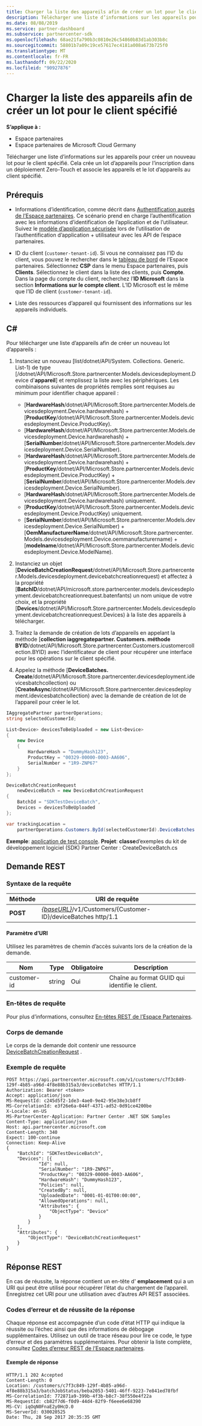 ```yaml
---
title: Charger la liste des appareils afin de créer un lot pour le client spécifié
description: Télécharger une liste d’informations sur les appareils pour créer un nouveau lot pour le client spécifié. Cela crée un lot d’appareils pour l’inscription dans un déploiement Zero-Touch et associe les appareils et le lot d’appareils au client spécifié.
ms.date: 08/08/2019
ms.service: partner-dashboard
ms.subservice: partnercenter-sdk
ms.openlocfilehash: 68ae21fa790b3c0810e26c54860b83d1ab303b8c
ms.sourcegitcommit: 58801b7a09c19ce57617ec4181a008a673b725f0
ms.translationtype: MT
ms.contentlocale: fr-FR
ms.lasthandoff: 09/22/2020
ms.locfileid: "90927876"
---
```

# <a name="upload-a-list-of-devices-to-create-a-new-batch-for-the-specified-customer"></a>Charger la liste des appareils afin de créer un lot pour le client spécifié

**S’applique à :**

- Espace partenaires
- Espace partenaires de Microsoft Cloud Germany

Télécharger une liste d’informations sur les appareils pour créer un nouveau lot pour le client spécifié. Cela crée un lot d’appareils pour l’inscription dans un déploiement Zero-Touch et associe les appareils et le lot d’appareils au client spécifié.

## <a name="prerequisites"></a>Prérequis

- Informations d’identification, comme décrit dans [Authentification auprès de l’Espace partenaires](partner-center-authentication.md). Ce scénario prend en charge l’authentification avec les informations d’identification de l’application et de l’utilisateur. Suivez le [modèle d’application sécurisée](enable-secure-app-model.md) lors de l’utilisation de l’authentification d’application + utilisateur avec les API de l’espace partenaires.

- ID du client (`customer-tenant-id`). Si vous ne connaissez pas l’ID du client, vous pouvez le rechercher dans le [tableau de bord](https://partner.microsoft.com/dashboard) de l’Espace partenaires. Sélectionnez **CSP** dans le menu Espace partenaires, puis **Clients**. Sélectionnez le client dans la liste des clients, puis **Compte**. Dans la page du compte du client, recherchez l’**ID Microsoft** dans la section **Informations sur le compte client**. L’ID Microsoft est le même que l’ID de client (`customer-tenant-id`).

- Liste des ressources d’appareil qui fournissent des informations sur les appareils individuels.

## <a name="c"></a>C\#

Pour télécharger une liste d’appareils afin de créer un nouveau lot d’appareils :

1. Instanciez un nouveau [list/dotnet/API/System. Collections. Generic. List-1) de type [/dotnet/API/Microsoft.Store.partnercenter.Models.devicesdeployment.Device d'**appareil**] et remplissez la liste avec les périphériques. Les combinaisons suivantes de propriétés remplies sont requises au minimum pour identifier chaque appareil :

   - [**HardwareHash**/dotnet/API/Microsoft.Store.partnercenter.Models.devicesdeployment.Device.hardwarehash) + [**ProductKey**/dotnet/API/Microsoft.Store.partnercenter.Models.devicesdeployment.Device.ProductKey).
   - [**HardwareHash**/dotnet/API/Microsoft.Store.partnercenter.Models.devicesdeployment.Device.hardwarehash) + [**SerialNumber**/dotnet/API/Microsoft.Store.partnercenter.Models.devicesdeployment.Device.SerialNumber).
   - [**HardwareHash**/dotnet/API/Microsoft.Store.partnercenter.Models.devicesdeployment.Device.hardwarehash) + [**ProductKey**/dotnet/API/Microsoft.Store.partnercenter.Models.devicesdeployment.Device.ProductKey) + [**SerialNumber**/dotnet/API/Microsoft.Store.partnercenter.Models.devicesdeployment.Device.SerialNumber).
   - [**HardwareHash**/dotnet/API/Microsoft.Store.partnercenter.Models.devicesdeployment.Device.hardwarehash) uniquement.
   - [**ProductKey**/dotnet/API/Microsoft.Store.partnercenter.Models.devicesdeployment.Device.ProductKey) uniquement.
   - [**SerialNumber**/dotnet/API/Microsoft.Store.partnercenter.Models.devicesdeployment.Device.SerialNumber) + [**OemManufacturerName**/dotnet/API/Microsoft.Store.partnercenter.Models.devicesdeployment.Device.oemmanufacturername) + [**modelname**/dotnet/API/Microsoft.Store.partnercenter.Models.devicesdeployment.Device.ModelName).

2. Instanciez un objet [**DeviceBatchCreationRequest**/dotnet/API/Microsoft.Store.partnercenter.Models.devicesdeployment.devicebatchcreationrequest) et affectez à la propriété [**BatchID**/dotnet/API/microsoft.store.partnercenter.models.devicesdeployment.devicebatchcreationrequest.batenfants) un nom unique de votre choix, et la propriété [**Devices**/dotnet/API/Microsoft.Store.partnercenter.Models.devicesdeployment.devicebatchcreationrequest.Devices) à la liste des appareils à télécharger.

3. Traitez la demande de création de lots d’appareils en appelant la méthode [**collection iaggregatepartner. Customers. méthode BYID**/dotnet/API/Microsoft.Store.partnercenter.Customers.icustomercollection.BYID) avec l’identificateur de client pour récupérer une interface pour les opérations sur le client spécifié.

4. Appelez la méthode [**DeviceBatches. Create**/dotnet/API/Microsoft.Store.partnercenter.devicesdeployment.idevicesbatchcollection) ou [**CreateAsync**/dotnet/API/Microsoft.Store.partnercenter.devicesdeployment.idevicesbatchcollection) avec la demande de création de lot de l’appareil pour créer le lot.

```csharp
IAggregatePartner partnerOperations;
string selectedCustomerId;

List<Device> devicesToBeUploaded = new List<Device>
{
    new Device
    {
        HardwareHash = "DummyHash123",
        ProductKey = "00329-00000-0003-AA606",
        SerialNumber = "1R9-ZNP67"
    }
};

DeviceBatchCreationRequest
    newDeviceBatch = new DeviceBatchCreationRequest
{
    BatchId = "SDKTestDeviceBatch",
    Devices = devicesToBeUploaded
};

var trackingLocation =
    partnerOperations.Customers.ById(selectedCustomerId).DeviceBatches.Create(newDeviceBatch);
```

**Exemple**: [application de test console](console-test-app.md). **Projet**: **classe**d’exemples du kit de développement logiciel (SDK) Partner Center : CreateDeviceBatch.cs

## <a name="rest-request"></a>Demande REST

### <a name="request-syntax"></a>Syntaxe de la requête

| Méthode   | URI de requête                                                                                   |
|----------|-----------------------------------------------------------------------------------------------|
| **POST** | [*{baseURL}*](partner-center-rest-urls.md)/v1/Customers/{Customer-ID}/deviceBatches http/1.1 |

#### <a name="uri-parameter"></a>Paramètre d’URI

Utilisez les paramètres de chemin d’accès suivants lors de la création de la demande.

| Nom        | Type   | Obligatoire | Description                                           |
|-------------|--------|----------|-------------------------------------------------------|
| customer-id | string | Oui      | Chaîne au format GUID qui identifie le client. |

### <a name="request-headers"></a>En-têtes de requête

Pour plus d’informations, consultez [En-têtes REST de l’Espace Partenaires](headers.md).

### <a name="request-body"></a>Corps de demande

Le corps de la demande doit contenir une ressource [DeviceBatchCreationRequest](device-deployment-resources.md#devicebatchcreationrequest) .

### <a name="request-example"></a>Exemple de requête

```http
POST https://api.partnercenter.microsoft.com/v1/customers/c7f3c849-129f-4b85-a96d-4f8e88b315a3/deviceBatches HTTP/1.1
Authorization: Bearer <token>
Accept: application/json
MS-RequestId: c245d5f2-1de3-4ae0-9e42-95e38e3cb8ff
MS-CorrelationId: e3f26e6a-044f-4371-ad52-0d91ce4200be
X-Locale: en-US
MS-PartnerCenter-Application: Partner Center .NET SDK Samples
Content-Type: application/json
Host: api.partnercenter.microsoft.com
Content-Length: 340
Expect: 100-continue
Connection: Keep-Alive
{
    "BatchId": "SDKTestDeviceBatch",
    "Devices": [{
            "Id": null,
            "SerialNumber": "1R9-ZNP67",
            "ProductKey": "00329-00000-0003-AA606",
            "HardwareHash": "DummyHash123",
            "Policies": null,
            "CreatedBy": null,
            "UploadedDate": "0001-01-01T00:00:00",
            "AllowedOperations": null,
            "Attributes": {
                "ObjectType": "Device"
            }
        }
    ],
    "Attributes": {
        "ObjectType": "DeviceBatchCreationRequest"
    }
}
```

## <a name="rest-response"></a>Réponse REST

En cas de réussite, la réponse contient un en-tête d' **emplacement** qui a un URI qui peut être utilisé pour récupérer l’état du chargement de l’appareil. Enregistrez cet URI pour une utilisation avec d’autres API REST associées.

### <a name="response-success-and-error-codes"></a>Codes d’erreur et de réussite de la réponse

Chaque réponse est accompagnée d’un code d’état HTTP qui indique la réussite ou l’échec ainsi que des informations de débogage supplémentaires. Utilisez un outil de trace réseau pour lire ce code, le type d’erreur et des paramètres supplémentaires. Pour obtenir la liste complète, consultez [Codes d’erreur REST de l’Espace partenaires](error-codes.md).

#### <a name="response-example"></a>Exemple de réponse

```http
HTTP/1.1 202 Accepted
Content-Length: 0
Location: /customers/c7f3c849-129f-4b85-a96d-4f8e88b315a3/batchJobStatus/beba2053-5401-46ff-9223-7e841ed78fbf
MS-CorrelationId: 772871a9-399b-4f3b-b8c7-38f550e4f22a
MS-RequestId: cb82f7d6-f0d9-44d4-82f9-f6eee6e68390
MS-CV: iqOqN0FnaE2y0HcD.0
MS-ServerId: 030020525
Date: Thu, 28 Sep 2017 20:35:35 GMT
```
